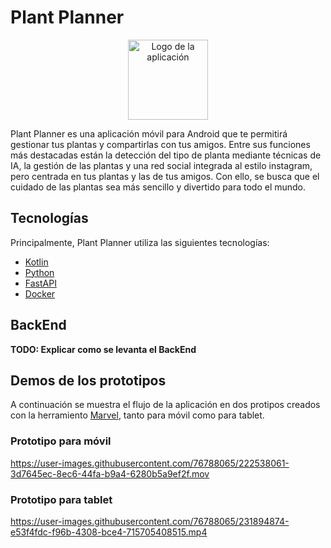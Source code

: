 # Plant Planner

<p align="center">
  <img src="https://github.com/anton-gendra/plant-planner/assets/78569753/18fe0fa8-d716-433a-bed1-34d29fe6246f" alt="Logo de la aplicación" width="128" height="128">
</p>

Plant Planner es una aplicación móvil para Android que te permitirá gestionar tus plantas y compartirlas con tus amigos. Entre sus funciones más destacadas están la detección del tipo de planta mediante técnicas de IA, la gestión de las plantas y una red social integrada al estilo instagram, pero centrada en tus plantas y las de tus amigos. Con ello, se busca que el cuidado de las plantas sea más sencillo y divertido para todo el mundo.

## Tecnologías

Principalmente, Plant Planner utiliza las siguientes tecnologías:

* [Kotlin](https://kotlinlang.org/)
* [Python](https://www.python.org/downloads/)
* [FastAPI](https://fastapi.tiangolo.com/)
* [Docker](https://www.docker.com/)

## BackEnd

**TODO: Explicar como se levanta el BackEnd**

## Demos de los prototipos

A continuación se muestra el flujo de la aplicación en dos protipos creados con la herramiento [Marvel](https://marvelapp.com/), tanto para móvil como para tablet.

### Prototipo para móvil

https://user-images.githubusercontent.com/76788065/222538061-3d7645ec-8ec6-44fa-b9a4-6280b5a9ef2f.mov

### Prototipo para tablet

https://user-images.githubusercontent.com/76788065/231894874-e53f4fdc-f96b-4308-bce4-715705408515.mp4




